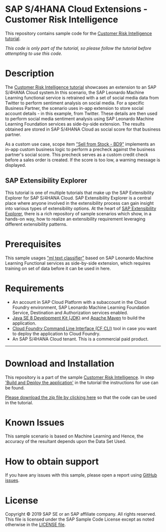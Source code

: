 # SAP S/4HANA Cloud Extensions - Customer Risk Intelligence
This repository contains sample code for the [Customer Risk Intelligence tutorial](http://tiny.cc/s4-cust-risk-intelligence).

_This code is only part of the tutorial, so please follow the tutorial before attempting to use this code._

# Description
The [Customer Risk Intelligence tutorial](http://tiny.cc/s4-cust-risk-intelligence) showcases an extension to an SAP S/4HANA Cloud system.In this scenario, the SAP Leonardo Machine Learning functional service is retrained with a set of social media data from Twitter to perform sentiment analysis on social media. For a specific Business Partner, the scenario uses in-app extension to store social account details - in this example, from Twitter. These details are then used to perform social media sentiment analysis using SAP Leonardo Machine Learning Foundation services as side-by-side extension. The results obtained are stored in SAP S/4HANA Cloud as social score for that business partner.

As a custom use case, scope item ["Sell from Stock - BD9"](https://rapid.sap.com/bp/#/browse/scopeitems/BD9) implements an in-app custom business logic to perform a precheck against the business partner's social score. This precheck serves as a custom credit check before a sales order is created. If the score is too low, a warning message is displayed.

## SAP Extensibility Explorer
This tutorial is one of multiple tutorials that make up the SAP Extensibility Explorer for SAP S/4HANA Cloud. SAP Extensibility Explorer is a central place where anyone involved in the extensibility process can gain insight into various types of extensibility options. At the heart of [SAP Extensibility Explorer](https://sap.com/extends4), there is a rich repository of sample scenarios which show, in a hands-on way, how to realize an extensibility requirement leveraging different extensibility patterns.

# Prerequisites
This sample usages ["ml text classifier"](https://github.com/SAP-samples/leonardo-ml-training) based on
SAP Leonardo Machine Learning Functional services as side-by-side extension, which requires training on set of data before it can be used in here.

# Requirements
- An account in SAP Cloud Platform with a subaccount in the Cloud Foundry environment, SAP Leonardo Machine Learning Foundation Service,
Destination and Authorization services enabled.
- [Java SE 8 Development Kit (JDK)](https://www.oracle.com/technetwork/java/javase/downloads/index.html) and [Apache Maven](http://maven.apache.org/download.cgi) to build the application.
- [Cloud Foundry Command Line Interface (CF CLI)](https://docs.cloudfoundry.org/cf-cli/install-go-cli.html) tool in case you want to deploy the application to Cloud Foundry.
- An SAP S/4HANA Cloud tenant. This is a commercial paid product.

---------------------
# Download and Installation
This repository is a part of the sample [Customer Risk Intelligence](https://help.sap.com/viewer/aa1fb90ce2884ab890425aeeb6004eed/latest/en-US). In step ['Build and Deploy the application'](https://help.sap.com/viewer/aa1fb90ce2884ab890425aeeb6004eed/latest/en-US/2ff3ec61924642769016932e250836e7.html) in the tutorial the instructions for use can be found.

[Please download the zip file by clicking here](https://github.com/SAP-samples/s4hana-ext-customer-risk-intelligence/archive/master.zip) so that the code can be used in the tutorial.
# Known Issues
This sample scenario is based on Machine Learning and Hence, the accuracy of the resultant depends upon the Data Set Used. 

# How to obtain support
If you have any issues with this sample, please open a report using [GitHub issues](https://github.com/SAP-samples/s4hana-ext-customer-risk-intelligence/issues).

# License
Copyright © 2019 SAP SE or an SAP affiliate company. All rights reserved. This file is licensed under the SAP Sample Code License except as noted otherwise in the [LICENSE file](LICENSE).
